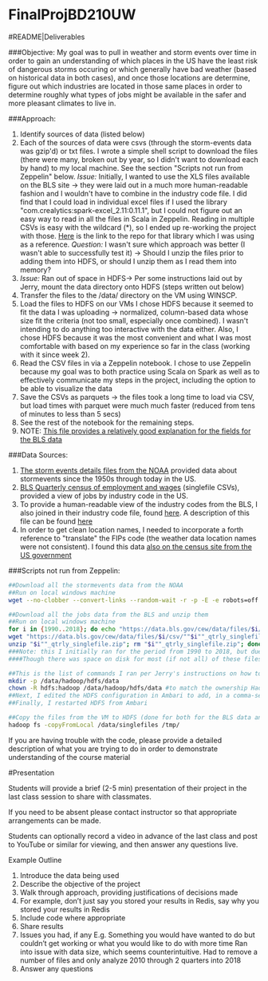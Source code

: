 # FinalProjBD210UW
#README|Deliverables

###Objective:
My goal was to pull in weather and storm events over time in order to gain an understanding of which places in the US have the least risk of dangerous storms occuring or which generally have bad weather (based on historical data in both cases), and once those locations are determine, figure out which industries are located in those same places in order to determine roughly what types of jobs might be available in the safer and more pleasant climates to live in. 

###Approach:
1. Identify sources of data (listed below)
2. Each of the sources of data were csvs (through the storm-events data was gzip'd) or txt files.  I wrote a simple shell script to download the files (there were many, broken out by year, so I didn't want to download each by hand) to my local machine.  See the section "Scripts not run from Zeppelin" below.
    _Issue:_ Initially, I wanted to use the XLS files available on the BLS site -> they were laid out in a much more human-readable fashion and I wouldn't have to combine in the industry code file.  I did find that I could load in individual excel files if I used the library "com.crealytics:spark-excel_2.11:0.11.1", but I could not figure out an easy way to read in all the files in Scala in Zeppelin.  Reading in multiple CSVs is easy with the wildcard (*), so I ended up re-working the project with those.  [Here](https://github.com/crealytics/spark-excel) is the link to the repo for that library which I was using as a reference.
    _Question:_ I wasn't sure which approach was better (I wasn't able to successfully test it) -> Should I unzip the files prior to adding them into HDFS, or should I unzip them as I read them into memory? 
3. _Issue:_ Ran out of space in HDFS-> Per some instructions laid out by Jerry, mount the data directory onto HDFS (steps written out below)
4. Transfer the files to the /data/ directory on the VM using WINSCP. 
5. Load the files to HDFS on our VMs
    I chose HDFS because it seemed to fit the data I was uploading -> normalized, column-based data whose size fit the criteria (not too small, especially once combined). I wasn't intending to do anything too interactive with the data either. Also, I chose HDFS because it was the most convenient and what I was most comfortable with based on my experience so far in the class (working with it since week 2).
6. Read the CSV files in via a Zeppelin notebook.  I chose to use Zeppelin because my goal was to both practice using Scala on Spark as well as to effectively communicate my steps in the project, including the option to be able to visualize the data
7. Save the CSVs as parquets -> the files took a long time to load via CSV, but load times with parquet were much much faster (reduced from tens of minutes to less than 5 secs)
8. See the rest of the notebook for the remaining steps.
9. NOTE: [This file provides a relatively good explanation for the fields for the BLS data](https://data.bls.gov/cew/doc/layouts/csv_quarterly_layout.htm)

###Data Sources:
1. [The storm events details files from the NOAA](https://www1.ncdc.noaa.gov/pub/data/swdi/stormevents/csvfiles/) provided data about stormevents since the 1950s through today in the US.  
2. [BLS Quarterly census of employment and wages](https://www.bls.gov/cew/datatoc.htm#NAICS_BASED) (singlefile CSVs), provided a view of jobs by industry code in the US.  
3. To provide a human-readable view of the industry codes from the BLS, I also joined in their industry code file, found [here](https://data.bls.gov/cew/doc/titles/industry/industry_titles.csv).  A description of this file can be found [here](https://data.bls.gov/cew/doc/titles/industry/industry_titles.htm)
4. In order to get clean location names, I needed to incorporate a forth reference to "translate" the FIPs code (the weather data location names were not consistent).  I found this data [also on the census site from the US government](https://www2.census.gov/geo/docs/reference/codes/files/national_county.txt)




###Scripts not run from Zeppelin:
```sh
##Download all the stormevents data from the NOAA
##Run on local windows machine
wget --no-clobber --convert-links --random-wait -r -p -E -e robots=off -U mozilla https://www1.ncdc.noaa.gov/pub/data/swdi/stormevents/csvfiles/ 
```
```sh
##Download all the jobs data from the BLS and unzip them
##Run on local windows machine
for i in {1990..2018}; do echo "https://data.bls.gov/cew/data/files/$i/csv/""$i""_qtrly_singlefile.zip";
wget "https://data.bls.gov/cew/data/files/$i/csv/""$i""_qtrly_singlefile.zip"; 
unzip "$i""_qtrly_singlefile.zip"; rm "$i""_qtrly_singlefile.zip"; done
###Note: this I initially ran for the period from 1990 to 2018, but due to the size of the resulting files, I ended up only using data between 2011 and 2018
####Though there was space on disk for most (if not all) of these files, the time it took to read in the data to the notebook was getting frustratingly long.
```
```sh
##This is the list of commands I ran per Jerry's instructions on how to mount the /data/ drive to HDFS
mkdir -p /data/hadoop/hdfs/data  
chown -R hdfs:hadoop /data/hadoop/hdfs/data #to match the ownership Hadoop expects
##Next, I edited the HDFS configuration in Ambari to add, in a comma-separated list, the newly created directory to "Datanode directories" in Services / HDFS / Configs, alongside the original directory HDFS was using 
##Finally, I restarted HDFS from Ambari
```
```sh
##Copy the files from the VM to HDFS (done for both for the BLS data and the stormevents)
hadoop fs -copyFromLocal /data/singlefiles /tmp/
```

If you are having trouble with the code, please provide a detailed description of what you are trying to do in order to demonstrate understanding of the course material
 

#Presentation

Students will provide a brief (2-5 min) presentation of their project in the last class session to share with classmates.

If you need to be absent please contact instructor so that appropriate arrangements can be made.  

Students can optionally record a video in advance of the last class and post to YouTube or similar for viewing, and then answer any questions live.

Example Outline
1. Introduce the data being used
1. Describe the objective of the project
1. Walk through approach, providing justifications of decisions made
1. For example, don’t just say you stored your results in Redis, say why you stored your results in Redis
1. Include code where appropriate
1. Share results
1. Issues you had, if any E.g. Something you would have wanted to do but couldn’t get working or what you would like to do with more time
 Ran into issue with data size, which seems counterintuitive.  Had to remove a number of files and only analyze 2010 through 2 quarters into 2018
1. Answer any questions
